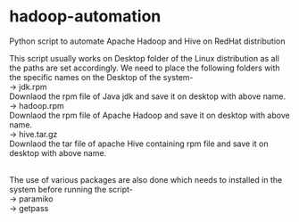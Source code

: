 # hadoop-automation
Python script to automate Apache Hadoop and Hive on RedHat distribution


This script usually works on Desktop folder of the Linux distribution as all the paths are set accordingly.
We need to place the following folders with the specific names on the Desktop of the system-<br/>
-> jdk.rpm<br/>
Downlaod the rpm file of Java jdk and save it on desktop with above name.<br/>
-> hadoop.rpm<br/>
Downlaod the rpm file of Apache Hadoop and save it on desktop with above name.<br/>
-> hive.tar.gz<br/>
Downlaod the tar file of apache Hive containing rpm file and save it on desktop with above name.<br/><br/>


The use of various packages are also done which needs to installed in the system before running the script-<br/>
-> paramiko<br/>
-> getpass<br/>
